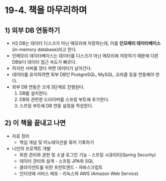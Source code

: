 # 19-4. 책을 마무리하며
## 1) 외부 DB 연동하기
- H2 DB는 데이터 디스크가 아닌 메모리에 저장하는데, 이를 **인모메리 데이터베이스**(in-memory database)라고 한다.
- 인메모리 데이터베이스는 데이터를 디스크가 아닌 메모리에 저장하기 때문에 다른 DB보다 데이터 접근 속도가 빠르다.
- 하지만 서버를 껐다 켜면 데이터가 날아간다.
- 데이터를 유지하려면 외부 DB인 PostgreSQL, MySQL, 오라클 등을 연동해야 한다.
- 외부 DB 연동은 크게 3단계로 진행된다.
	1. DB를 설치한다.
	2. DB와 관련한 드라이버를 스프링 부트에 추가한다.
	3. 스프링 부트에 DB 연동 설정을 작성한다.

## 2) 이 책을 끝내고 나면
- 자료 정리
	- 핵심 개념 및 어노테이션을 묶어 기록하기
- 나만의 프로젝트 개발
	- 회원 관리와 권한 및 소셜 로그인 기능 - 스프링 시큐리티(Spring Security)
	- 데이터 관리와 설계 - 스프링 JPA와 SQL
	- 클라이언트를 위한 프런트엔드 - 자바스크립트
	- 인터넷에 서비스 배포 - 리눅스와 AWS (Amazon Web Service)